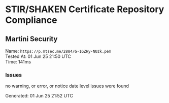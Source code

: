 # STIR/SHAKEN Certificate Repository Compliance

## Martini Security

Name: `https://p.mtsec.me/2884/G-1GZHy-NUzk.pem`\
Tested At: 01 Jun 25 21:50 UTC\
Time: 141ms

### Issues

no warning, or error, or notice date level issues were found

Generated: 01 Jun 25 21:52 UTC